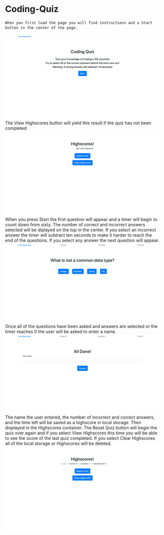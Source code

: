 # Coding-Quiz

	When you first load the page you will find instructions and a Start button in the center of the page.
<img src="./assets/screenshots/quizIntro.png">
  	The View Highscores button will yield this result if the quiz has not been completed	
<img src="./assets/screenshots/noHighscore.png">
  	When you press Start the first question will appear and a timer will begin to count down from sixty. 
	The number of correct and incorrect answers selected will be diplayed on the top in the center.
	If you select an incorrect answer the timer will subtract ten seconds to make it harder to reach the end of the questions.
	If you select any answer the next question will appear.
<img src="./assets/screenshots/quizQuestion.png">
  	Once all of the questions have been asked and answers are selected or the timer reaches 0 the user will be asked to enter 	  a name.
<img src="./assets/screenshots/allDone.png">
	The name the user entered, the number of incorrect and correct answers, and the time left will be saved as a highscore in 	  local storage. Then displayed in the Highscores container.
	The Reset Quiz button will begin the quiz over again and if you select View Highscores this time you will be able to see 	 the score of the last quiz completed. 
	If you select Clear Highscores all of the local storage or Highscores will be deleted.
<img src="./assets/screenshots/highscore.png">

